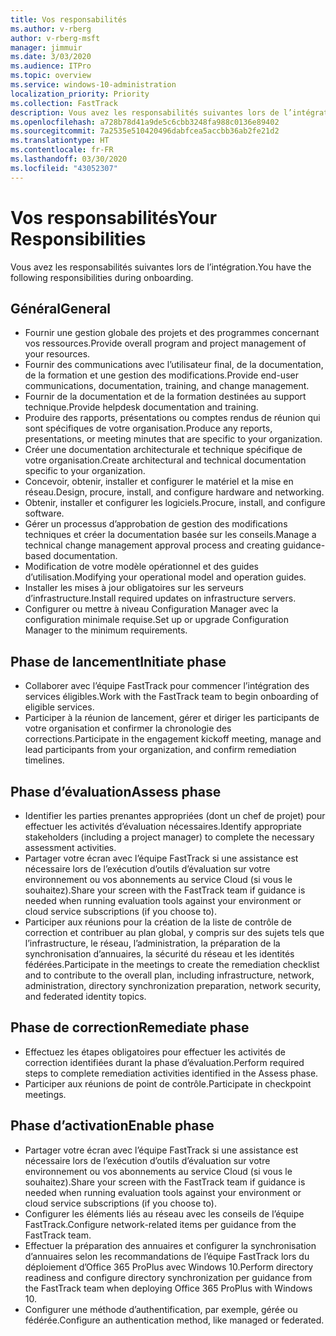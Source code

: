 ```yaml
---
title: Vos responsabilités
ms.author: v-rberg
author: v-rberg-msft
manager: jimmuir
ms.date: 3/03/2020
ms.audience: ITPro
ms.topic: overview
ms.service: windows-10-administration
localization_priority: Priority
ms.collection: FastTrack
description: Vous avez les responsabilités suivantes lors de l’intégration de Windows 10.
ms.openlocfilehash: a728b78d41a9de5c6cbb3248fa988c0136e89402
ms.sourcegitcommit: 7a2535e510420496dabfcea5accbb36ab2fe21d2
ms.translationtype: HT
ms.contentlocale: fr-FR
ms.lasthandoff: 03/30/2020
ms.locfileid: "43052307"
---
```

# <a name="your-responsibilities"></a><span data-ttu-id="ecc4b-103">Vos responsabilités</span><span class="sxs-lookup"><span data-stu-id="ecc4b-103">Your Responsibilities</span></span>

<span data-ttu-id="ecc4b-104">Vous avez les responsabilités suivantes lors de l’intégration.</span><span class="sxs-lookup"><span data-stu-id="ecc4b-104">You have the following responsibilities during onboarding.</span></span>

## <a name="general"></a><span data-ttu-id="ecc4b-105">Général</span><span class="sxs-lookup"><span data-stu-id="ecc4b-105">General</span></span>

- <span data-ttu-id="ecc4b-106">Fournir une gestion globale des projets et des programmes concernant vos ressources.</span><span class="sxs-lookup"><span data-stu-id="ecc4b-106">Provide overall program and project management of your resources.</span></span>
- <span data-ttu-id="ecc4b-107">Fournir des communications avec l’utilisateur final, de la documentation, de la formation et une gestion des modifications.</span><span class="sxs-lookup"><span data-stu-id="ecc4b-107">Provide end-user communications, documentation, training, and change management.</span></span>
- <span data-ttu-id="ecc4b-108">Fournir de la documentation et de la formation destinées au support technique.</span><span class="sxs-lookup"><span data-stu-id="ecc4b-108">Provide helpdesk documentation and training.</span></span>
- <span data-ttu-id="ecc4b-109">Produire des rapports, présentations ou comptes rendus de réunion qui sont spécifiques de votre organisation.</span><span class="sxs-lookup"><span data-stu-id="ecc4b-109">Produce any reports, presentations, or meeting minutes that are specific to your organization.</span></span>
- <span data-ttu-id="ecc4b-110">Créer une documentation architecturale et technique spécifique de votre organisation.</span><span class="sxs-lookup"><span data-stu-id="ecc4b-110">Create architectural and technical documentation specific to your organization.</span></span>
- <span data-ttu-id="ecc4b-111">Concevoir, obtenir, installer et configurer le matériel et la mise en réseau.</span><span class="sxs-lookup"><span data-stu-id="ecc4b-111">Design, procure, install, and configure hardware and networking.</span></span>
- <span data-ttu-id="ecc4b-112">Obtenir, installer et configurer les logiciels.</span><span class="sxs-lookup"><span data-stu-id="ecc4b-112">Procure, install, and configure software.</span></span>
- <span data-ttu-id="ecc4b-113">Gérer un processus d’approbation de gestion des modifications techniques et créer la documentation basée sur les conseils.</span><span class="sxs-lookup"><span data-stu-id="ecc4b-113">Manage a technical change management approval process and creating guidance-based documentation.</span></span>
- <span data-ttu-id="ecc4b-114">Modification de votre modèle opérationnel et des guides d’utilisation.</span><span class="sxs-lookup"><span data-stu-id="ecc4b-114">Modifying your operational model and operation guides.</span></span>
- <span data-ttu-id="ecc4b-115">Installer les mises à jour obligatoires sur les serveurs d’infrastructure.</span><span class="sxs-lookup"><span data-stu-id="ecc4b-115">Install required updates on infrastructure servers.</span></span>
- <span data-ttu-id="ecc4b-116">Configurer ou mettre à niveau Configuration Manager avec la configuration minimale requise.</span><span class="sxs-lookup"><span data-stu-id="ecc4b-116">Set up or upgrade Configuration Manager to the minimum requirements.</span></span>

## <a name="initiate-phase"></a><span data-ttu-id="ecc4b-117">Phase de lancement</span><span class="sxs-lookup"><span data-stu-id="ecc4b-117">Initiate phase</span></span>

- <span data-ttu-id="ecc4b-118">Collaborer avec l’équipe FastTrack pour commencer l’intégration des services éligibles.</span><span class="sxs-lookup"><span data-stu-id="ecc4b-118">Work with the FastTrack team to begin onboarding of eligible services.</span></span>
- <span data-ttu-id="ecc4b-119">Participer à la réunion de lancement, gérer et diriger les participants de votre organisation et confirmer la chronologie des corrections.</span><span class="sxs-lookup"><span data-stu-id="ecc4b-119">Participate in the engagement kickoff meeting, manage and lead participants from your organization, and confirm remediation timelines.</span></span>

## <a name="assess-phase"></a><span data-ttu-id="ecc4b-120">Phase d’évaluation</span><span class="sxs-lookup"><span data-stu-id="ecc4b-120">Assess phase</span></span>

- <span data-ttu-id="ecc4b-121">Identifier les parties prenantes appropriées (dont un chef de projet) pour effectuer les activités d’évaluation nécessaires.</span><span class="sxs-lookup"><span data-stu-id="ecc4b-121">Identify appropriate stakeholders (including a project manager) to complete the necessary assessment activities.</span></span>
- <span data-ttu-id="ecc4b-122">Partager votre écran avec l’équipe FastTrack si une assistance est nécessaire lors de l’exécution d’outils d’évaluation sur votre environnement ou vos abonnements au service Cloud (si vous le souhaitez).</span><span class="sxs-lookup"><span data-stu-id="ecc4b-122">Share your screen with the FastTrack team if guidance is needed when running evaluation tools against your environment or cloud service subscriptions (if you choose to).</span></span>
- <span data-ttu-id="ecc4b-123">Participer aux réunions pour la création de la liste de contrôle de correction et contribuer au plan global, y compris sur des sujets tels que l’infrastructure, le réseau, l’administration, la préparation de la synchronisation d’annuaires, la sécurité du réseau et les identités fédérées.</span><span class="sxs-lookup"><span data-stu-id="ecc4b-123">Participate in the meetings to create the remediation checklist and to contribute to the overall plan, including infrastructure, network, administration, directory synchronization preparation, network security, and federated identity topics.</span></span>

## <a name="remediate-phase"></a><span data-ttu-id="ecc4b-124">Phase de correction</span><span class="sxs-lookup"><span data-stu-id="ecc4b-124">Remediate phase</span></span>

- <span data-ttu-id="ecc4b-125">Effectuez les étapes obligatoires pour effectuer les activités de correction identifiées durant la phase d’évaluation.</span><span class="sxs-lookup"><span data-stu-id="ecc4b-125">Perform required steps to complete remediation activities identified in the Assess phase.</span></span>
- <span data-ttu-id="ecc4b-126">Participer aux réunions de point de contrôle.</span><span class="sxs-lookup"><span data-stu-id="ecc4b-126">Participate in checkpoint meetings.</span></span>

## <a name="enable-phase"></a><span data-ttu-id="ecc4b-127">Phase d’activation</span><span class="sxs-lookup"><span data-stu-id="ecc4b-127">Enable phase</span></span>

- <span data-ttu-id="ecc4b-128">Partager votre écran avec l’équipe FastTrack si une assistance est nécessaire lors de l’exécution d’outils d’évaluation sur votre environnement ou vos abonnements au service Cloud (si vous le souhaitez).</span><span class="sxs-lookup"><span data-stu-id="ecc4b-128">Share your screen with the FastTrack team if guidance is needed when running evaluation tools against your environment or cloud service subscriptions (if you choose to).</span></span>
- <span data-ttu-id="ecc4b-129">Configurer les éléments liés au réseau avec les conseils de l’équipe FastTrack.</span><span class="sxs-lookup"><span data-stu-id="ecc4b-129">Configure network-related items per guidance from the FastTrack team.</span></span>
- <span data-ttu-id="ecc4b-130">Effectuer la préparation des annuaires et configurer la synchronisation d’annuaires selon les recommandations de l’équipe FastTrack lors du déploiement d’Office 365 ProPlus avec Windows 10.</span><span class="sxs-lookup"><span data-stu-id="ecc4b-130">Perform directory readiness and configure directory synchronization per guidance from the FastTrack team when deploying Office 365 ProPlus with Windows 10.</span></span>
- <span data-ttu-id="ecc4b-131">Configurer une méthode d’authentification, par exemple, gérée ou fédérée.</span><span class="sxs-lookup"><span data-stu-id="ecc4b-131">Configure an authentication method, like managed or federated.</span></span>

